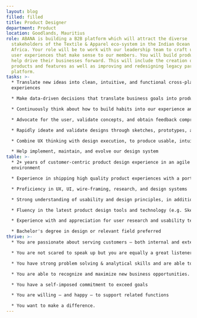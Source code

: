 ```yaml
---
layout: blog
filled: filled
title: Product Designer
department: Product
location: Goodlands, Mauritius
role: ABANA is building a B2B platform which will attract the diverse
  stakeholders of the Textile & Apparel eco-system in the Indian Ocean and
  Africa. Your role will be to work with our leadership team to craft unbeatable
  user experiences that make sense to our members. You will build products that
  help drive their businesses forward. This will include the creation of new
  products and features as well as improving and redesigning legacy parts of our
  platform.
tasks: >-
  * Translate new ideas into clean, intuitive, and functional cross-platform
  experiences

  * Make data-driven decisions that translate business goals into product experiences based on competitor analysis, customer feedback, site metrics and usability reports

  * Continuously think about how to build habits into our experience and drive subscription growth

  * Advocate for the user, validate concepts, and obtain feedback comprehensively across internal, external, and third party stakeholders

  * Rapidly ideate and validate designs through sketches, prototypes, and testing

  * Combine UX thinking with design execution, to produce usable, intuitive, and accessible user experiences

  * Help implement, maintain, and evolve our design system
table: >-
  * 2+ years of customer-centric product design experience in an agile
  environment

  * Experience in shipping high quality product experiences with a portfolio showcasing and a strong eye for detail; you must provide a link to your portfolio to be considered for this role

  * Proficiency in UX, UI, wire-framing, research, and design systems

  * Strong understanding of usability and design principles, in addition to typography, information hierarchy, interaction design, colour, and layout

  * Fluency in the latest product design tools and technology (e.g. Sketch, Adobe CC, Invision, Abstract, JIRA, etc.)

  * Experience with and appreciation for user research and usability testing

  * Bachelor's degree in design or relevant field preferred
thrive: >-
  * You are passionate about serving customers – both internal and external.

  * You are not scared to speak up but you are equally a great listener

  * You have strong problem solving & analytical skills and are able to bring solutions that deliver real business value.

  * You are able to recognize and maximize new business opportunities.

  * You have a self-imposed commitment to exceed goals

  * You are willing – and happy – to support related functions

  * You want to make a difference.
---
```

